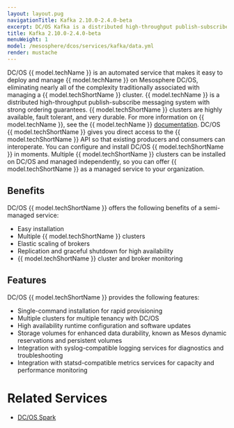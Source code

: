 ```yaml
---
layout: layout.pug
navigationTitle: Kafka 2.10.0-2.4.0-beta
excerpt: DC/OS Kafka is a distributed high-throughput publish-subscribe messaging system with strong ordering guarantees.
title: Kafka 2.10.0-2.4.0-beta
menuWeight: 1
model: /mesosphere/dcos/services/kafka/data.yml
render: mustache
---
```


DC/OS {{ model.techName }} is an automated service that makes it easy to deploy and manage {{ model.techName }} on Mesosphere DC/OS, eliminating nearly all of the complexity traditionally associated with managing a {{ model.techShortName }} cluster. {{ model.techName }} is a distributed high-throughput publish-subscribe messaging system with strong ordering guarantees. {{ model.techShortName }} clusters are highly available, fault tolerant, and very durable. For more information on {{ model.techName }}, see the {{ model.techName }} [documentation](http://kafka.apache.org/documentation.html). DC/OS {{ model.techShortName }} gives you direct access to the {{ model.techShortName }} API so that existing producers and consumers can interoperate. You can configure and install DC/OS {{ model.techShortName }} in moments. Multiple {{ model.techShortName }} clusters can be installed on DC/OS and managed independently, so you can offer {{ model.techShortName }} as a managed service to your organization.

## Benefits

DC/OS {{ model.techShortName }} offers the following benefits of a semi-managed service:

*   Easy installation
*   Multiple {{ model.techShortName }} clusters
*   Elastic scaling of brokers
*   Replication and graceful shutdown for high availability
*   {{ model.techShortName }} cluster and broker monitoring

## Features

DC/OS {{ model.techShortName }} provides the following features:

*   Single-command installation for rapid provisioning
*   Multiple clusters for multiple tenancy with DC/OS
*   High availability runtime configuration and software updates
*   Storage volumes for enhanced data durability, known as Mesos dynamic reservations and persistent volumes
*   Integration with syslog-compatible logging services for diagnostics and troubleshooting
*   Integration with statsd-compatible metrics services for capacity and performance monitoring

# Related Services

*   [DC/OS Spark](/mesosphere/dcos/services/spark/)
